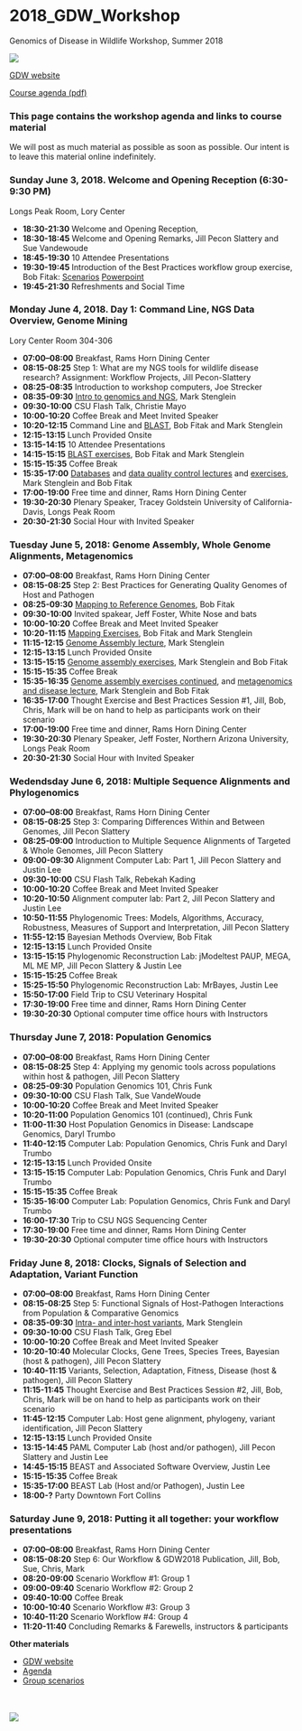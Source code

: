 # 2018_GDW_Workshop
Genomics of Disease in Wildlife Workshop, Summer 2018

<img src="http://gdwworkshop.colostate.edu/media/sites/131/2016/11/GDW.png">

[GDW website](https://gdwworkshop.colostate.edu/)


[Course agenda (pdf)](./GDW2018_Agenda.pdf)

### This page contains the workshop agenda and links to course material 

We will post as much material as possible as soon as possible. Our intent is to leave this material online indefinitely.

### Sunday June 3, 2018. Welcome and Opening Reception (6:30-9:30 PM) 
Longs Peak Room, Lory Center

 * **18:30-21:30**  Welcome and Opening Reception,
 * **18:30-18:45**  Welcome and Opening Remarks, Jill Pecon Slattery and Sue Vandewoude  
 * **18:45-19:30**  10 Attendee Presentations
 * **19:30-19:45**  Introduction of the Best Practices workflow group exercise, Bob Fitak: [Scenarios](./GDW_2018_scenarios.pdf) [Powerpoint](./lectures/Fitak_GWD2018_GroupActivity.pdf)  
 * **19:45-21:30**  Refreshments and Social Time

### Monday June 4, 2018. Day 1: Command Line, NGS Data Overview, Genome Mining
Lory Center Room 304-306

 * **07:00–08:00**  Breakfast, Rams Horn Dining Center
 * **08:15-08:25**  Step 1: What are my NGS tools for wildlife disease research? Assignment: Workflow Projects, Jill Pecon-Slattery 
 * **08:25-08:35**  Introduction to workshop computers, Joe Strecker
 * **08:35-09:30**  [Intro to genomics and NGS](./lectures/Stenglein_introduction_to_genomics_and_sequencing_lecture.pdf), Mark Stenglein 
 * **09:30-10:00**  CSU Flash Talk, Christie Mayo
 * **10:00-10:20**  Coffee Break and Meet Invited Speaker
 * **10:20-12:15**  Command Line and [BLAST](./lectures/Fitak_GWD2017_Blast.pdf), Bob Fitak and Mark Stenglein
 * **12:15-13:15**  Lunch Provided Onsite
 * **13:15-14:15**  10 Attendee Presentations
 * **14:15-15:15**  [BLAST exercises](./exercises/Blast_exercise.md), Bob Fitak and Mark Stenglein
 * **15:15-15:35**  Coffee Break
 * **15:35-17:00**  [Databases](./lectures/Stenglein_databases_lecture.pdf) and [data quality control lectures](./lectures/Fitak_GWD2017_NGS-QC.pdf) and [exercises](./exercises/download_exercise.md), Mark Stenglein and Bob Fitak
 * **17:00-19:00**  Free time and dinner, Rams Horn Dining Center 
 * **19:30-20:30**  Plenary Speaker, Tracey Goldstein University of California-Davis, Longs Peak Room 
 * **20:30-21:30**  Social Hour with Invited Speaker

### Tuesday June 5, 2018: Genome Assembly, Whole Genome Alignments, Metagenomics

 * **07:00–08:00**  Breakfast, Rams Horn Dining Center
 * **08:15-08:25**  Step 2: Best Practices for Generating Quality Genomes of Host and Pathogen
 * **08:25-09:30**  [Mapping to Reference Genomes](./lectures/Fitak_GWD2017_Mapping.pdf), Bob Fitak
 * **09:30-10:00**  Invited spakear, Jeff Foster, White Nose and bats
 * **10:00-10:20**  Coffee Break and Meet Invited Speaker
 * **10:20-11:15**  [Mapping Exercises](./exercises/mapping_assembly_exercise.md), Bob Fitak and Mark Stenglein
 * **11:15-12:15**  [Genome Assembly lecture](./lectures/Stenglein_de_novo_assembly_lecture.pdf), Mark Stenglein
 * **12:15-13:15**  Lunch Provided Onsite
 * **13:15-15:15**  [Genome assembly exercises](./exercises/mapping_assembly_exercise.md), Mark Stenglein and Bob Fitak
 * **15:15-15:35**  Coffee Break
 * **15:35-16:35**  [Genome assembly exercises continued](./exercises/mapping_assembly_exercise.md), and [metagenomics and disease lecture](./lectures/Stenglein_metagenomics_lecture.pdf), Mark Stenglein and Bob Fitak
 * **16:35-17:00**  Thought Exercise and Best Practices Session #1, Jill, Bob, Chris, Mark will be on hand to help as participants work on their scenario
 * **17:00-19:00**  Free time and dinner, Rams Horn Dining Center 
 * **19:30-20:30**  Plenary Speaker, Jeff Foster, Northern Arizona University, Longs Peak Room 
 * **20:30-21:30**  Social Hour with Invited Speaker

### Wedendsday June 6, 2018: Multiple Sequence Alignments and Phylogenomics

 * **07:00–08:00**  Breakfast, Rams Horn Dining Center
 * **08:15-08:25**  Step 3: Comparing Differences Within and Between Genomes, Jill Pecon Slattery
 * **08:25-09:00**  Introduction to Multiple Sequence Alignments of Targeted & Whole Genomes, Jill Pecon Slattery
 * **09:00-09:30**  Alignment Computer Lab: Part 1, Jill Pecon Slattery and Justin Lee
 * **09:30-10:00**  CSU Flash Talk, Rebekah Kading
 * **10:00-10:20**  Coffee Break and Meet Invited Speaker
 * **10:20-10:50**  Alignment computer lab: Part 2, Jill Pecon Slattery and Justin Lee
 * **10:50-11:55**  Phylogenomic Trees: Models, Algorithms, Accuracy, Robustness, Measures of Support and Interpretation, Jill Pecon Slattery
 * **11:55-12:15**  Bayesian Methods Overview, Bob Fitak
 * **12:15-13:15**  Lunch Provided Onsite
 * **13:15-15:15**  Phylogenomic Reconstruction Lab: jModeltest PAUP, MEGA, ML ME MP, Jill Pecon Slattery & Justin Lee
 * **15:15-15:25**  Coffee Break
 * **15:25-15:50**  Phylogenomic Reconstruction Lab: MrBayes, Justin Lee
 * **15:50-17:00**  Field Trip to CSU Veterinary Hospital
 * **17:30-19:00**  Free time and dinner, Rams Horn Dining Center 
 * **19:30-20:30**  Optional computer time office hours with Instructors

### Thursday June 7, 2018: Population Genomics

 * **07:00–08:00**  Breakfast, Rams Horn Dining Center
 * **08:15-08:25**  Step 4: Applying my genomic tools across populations within host & pathogen, Jill Pecon Slattery
 * **08:25-09:30**  Population Genomics 101, Chris Funk
 * **09:30-10:00**  CSU Flash Talk, Sue VandeWoude
 * **10:00-10:20**  Coffee Break and Meet Invited Speaker
 * **10:20-11:00**  Population Genomics 101 (continued), Chris Funk
 * **11:00-11:30**  Host Population Genomics in Disease: Landscape Genomics, Daryl Trumbo
 * **11:40-12:15**  Computer Lab: Population Genomics, Chris Funk and Daryl Trumbo
 * **12:15-13:15**  Lunch Provided Onsite
 * **13:15-15:15**  Computer Lab: Population Genomics, Chris Funk and Daryl Trumbo
 * **15:15-15:35**  Coffee Break
 * **15:35-16:00**  Computer Lab: Population Genomics, Chris Funk and Daryl Trumbo
 * **16:00-17:30**  Trip to CSU NGS Sequencing Center
 * **17:30-19:00**  Free time and dinner, Rams Horn Dining Center 
 * **19:30-20:30**  Optional computer time office hours with Instructors

### Friday June 8, 2018: Clocks, Signals of Selection and Adaptation, Variant Function

 * **07:00–08:00**  Breakfast, Rams Horn Dining Center
 * **08:15-08:25**  Step 5: Functional Signals of Host-Pathogen Interactions from Population & Comparative Genomics 
 * **08:35-09:30**  [Intra- and inter-host variants](./lectures/Stenglein_intrahost_variants.pdf), Mark Stenglein
 * **09:30-10:00**  CSU Flash Talk, Greg Ebel
 * **10:00-10:20**  Coffee Break and Meet Invited Speaker
 * **10:20-10:40**  Molecular Clocks, Gene Trees, Species Trees, Bayesian (host & pathogen), Jill Pecon Slattery
 * **10:40-11:15**  Variants, Selection, Adaptation, Fitness, Disease (host & pathogen), Jill Pecon Slattery
 * **11:15-11:45**  Thought Exercise and Best Practices Session #2, Jill, Bob, Chris, Mark will be on hand to help as participants work on their scenario
 * **11:45-12:15**  Computer Lab: Host gene alignment, phylogeny, variant identification, Jill Pecon Slattery
 * **12:15-13:15**  Lunch Provided Onsite
 * **13:15-14:45**  PAML Computer Lab (host and/or pathogen), Jill Pecon Slattery and Justin Lee
 * **14:45-15:15**  BEAST and Associated Software Overview, Justin Lee
 * **15:15-15:35**  Coffee Break
 * **15:35-17:00**  BEAST Lab (Host and/or Pathogen), Justin Lee
 * **18:00-?**      Party Downtown Fort Collins    

### Saturday June 9, 2018: Putting it all together: your workflow presentations

 * **07:00–08:00**  Breakfast, Rams Horn Dining Center
 * **08:15-08:20**  Step 6: Our Workflow & GDW2018 Publication, Jill, Bob, Sue, Chris, Mark
 * **08:20-09:00**  Scenario Workflow #1: Group 1
 * **09:00-09:40**  Scenario Workflow #2: Group 2 
 * **09:40-10:00**  Coffee Break
 * **10:00-10:40**  Scenario Workflow #3: Group 3
 * **10:40-11:20**  Scenario Workflow #4: Group 4
 * **11:20-11:40**  Concluding Remarks & Farewells, instructors & participants




**Other materials**

* [GDW website](https://gdwworkshop.colostate.edu/)
* [Agenda](./GDW2018_Agenda.pdf)
* [Group scenarios](./GDW_2018_scenarios.pdf)





<br><br><img src="./images/gdw_panorama.jpg">
